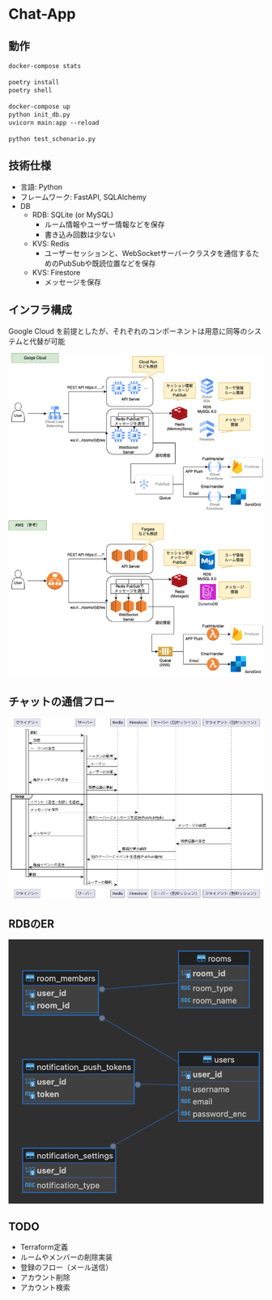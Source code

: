 # Chat-App

## 動作

```
docker-compose stats

poetry install
poetry shell

docker-compose up
python init_db.py
uvicorn main:app --reload

python test_schenario.py

```

## 技術仕様

- 言語: Python
- フレームワーク: FastAPI, SQLAlchemy
- DB
    - RDB: SQLite (or MySQL)
        - ルーム情報やユーザー情報などを保存
        - 書き込み回数は少ない
    - KVS: Redis
        - ユーザーセッションと、WebSocketサーバークラスタを通信するためのPubSubや既読位置などを保存
    - KVS: Firestore
        - メッセージを保存

## インフラ構成

Google Cloud を前提としたが、それぞれのコンポーネントは用意に同等のシステムと代替が可能

![infra](./infra.png)


## チャットの通信フロー


![protocol](./protocol.png)


## RDBのER


![er](./er.png)


## TODO

- Terraform定義
- ルームやメンバーの削除実装
- 登録のフロー（メール送信）
- アカウント削除
- アカウント検索